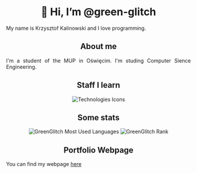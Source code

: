 <h1 align="center">👋 Hi, I’m @green-glitch</h1>
<p align="justify">My name is Krzysztof Kalinowski and I love programming.</p>

<h2 align="center">About me</h2>
<p align="justify">I'm a student of the MUP in Oświęcim. I'm studing Computer Sience Engineering.</p>

<h2 align="center">Staff I learn</h2>

<div align="center">
<img src="https://skillicons.dev/icons?i=git,github,html,css,js" alt="Technologies Icons">
</div>

<h2 align="center">Some stats</h2>

<div align="center">
<img src="https://github-readme-stats.vercel.app/api/top-langs/?username=green-glitch&langs_count=10&bg_color=000&text_color=080&border_radius=30&title_color=080&border_color=080" alt="GreenGlitch Most Used Languages"/>

<img src="https://github-readme-stats.vercel.app/api?username=green-glitch&hide=stars,commits,prs,issues,contribs&bg_color=000&title_color=080&card_width=350&border_color=080&border_radius=30&text_color=080"  alt="GreenGlitch Rank"/>
</div>

<h2 align="center">Portfolio Webpage</h2>
    <p align="justify">You can find my webpage <a href="https://green-glitch.github.io">here</a>
</p>